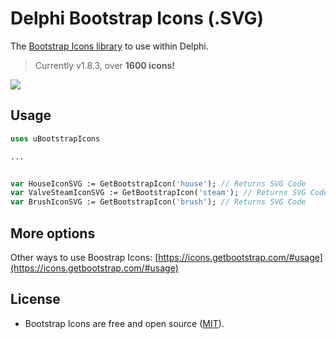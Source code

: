 # Delphi Bootstrap Icons (.SVG)

The [Bootstrap Icons library](https://icons.getbootstrap.com/) to use within Delphi.

> Currently v1.8.3, over **1600 icons!**

<img src="https://api.framer.com/store/assets/ismael/bootstrap-icons/artwork.png?ODhmNDI">

## Usage

```pascal
uses uBootstrapIcons

...


var HouseIconSVG := GetBootstrapIcon('house'); // Returns SVG Code
var ValveSteamIconSVG := GetBootstrapIcon('steam'); // Returns SVG Code
var BrushIconSVG := GetBootstrapIcon('brush'); // Returns SVG Code
```

## More options

Other ways to use Boostrap Icons: [https://icons.getbootstrap.com/#usage](https://icons.getbootstrap.com/#usage)

## License

- Bootstrap Icons are free and open source ([MIT](https://github.com/twbs/icons/blob/main/LICENSE.md)).
